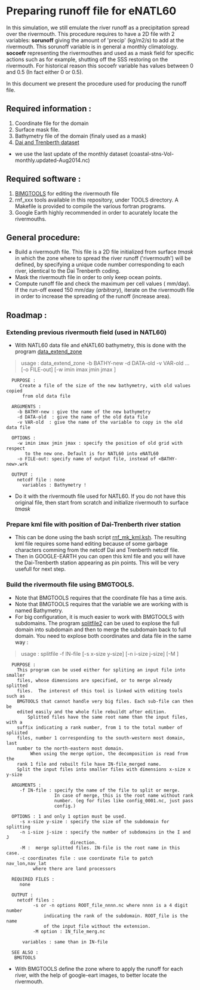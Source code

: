# Preparing runoff file for eNATL60
  In this simulation, we still emulate the river runoff as a precipitation spread over the rivermouth. This procedure requires to have a 2D file with 2 variables: **sorunoff**  giving the amount of 'precip' (kg/m2/s) to add at the rivermouth. This sorunoff variable is in general a monthly climatology. **socoefr** representing the rivermouthes and used as a mask field for specific actions such as for example, shutting off the SSS restoring on the rivermouth. For historical reason this socoefr variable has values between 0 and 0.5 (In fact either 0 or 0.5).

In this document we present the procedure used for producing the runoff file.

## Required information :
 1. Coordinate file for the domain
 1. Surface mask file.
 1. Bathymetry file of the domain (finaly used as a mask)
 1. [Dai and Trenberth dataset](http://www.cgd.ucar.edu/cas/catalog/surface/dai-runoff/)
   * we use the last update of the monthly dataset (coastal-stns-Vol-monthly.updated-Aug2014.nc)

## Required software :
 1. [BIMGTOOLS](http://archimer.ifremer.fr/doc/00195/30646/) for editing the rivermouth file
 1. rnf_xxx tools available in this repository, under TOOLS directory. A Makefile is provided to compile the various fortran programs.
 1. Google Earth highly recommended  in order to acurately locate the rivermouths.

## General procedure:
 * Build a rivermouth file. This file is a 2D file initialized from surface *tmask* in which the zone where to spread the river runoff ('rivermouth') will be  defined, by specifying a unique code number corresponding to each river, identical to the Dai Trenberth coding. 
 * Mask the rivermouth file in order to only keep ocean points.
 * Compute runoff file and check the maximum per cell values ( mm/day). If the run-off exeed 150 mm/day (*arbitrary*), iterate on the rivermouth file in order to increase the spreading of the runoff (increase area).
 

## Roadmap :
### Extending previous rivermouth field (used in NATL60)
 * With NATL60 data file and eNATL60 bathymetry, this is done with the program [data_extend_zone](../TOOLS/data_extend_zone.f90)

> usage :  data_extend_zone -b BATHY-new -d DATA-old -v VAR-old ...
           [-o FILE-out] [-w imin imax jmin jmax ]
     
      PURPOSE :
         Create a file of the size of the new bathymetry, with old values copied
          from old data file
      
      ARGUMENTS :
        -b BATHY-new : give the name of the new bathymetry 
        -d DATA-old  : give the name of the old data file
        -v VAR-old  : give the name of the variable to copy in the old data file
     
      OPTIONS :
        -w imin imax jmin jmax : specify the position of old grid with respect 
           to the new one. Default is for NATL60 into eNATL60
        -o FILE-out: specify name of output file, instead of <BATHY-new>.wrk   
    
      OUTPUT : 
        netcdf file : none
          variables : Bathymetry !

 * Do it with the rivermouth file used for NATL60. If you do not have this original file, then start from scratch and initialize rivermouth to surface *tmask*

### Prepare kml file with position of Dai-Trenberth river station 
 * This can be done using the bash script [rnf_mk_kml.ksh](../TOOLS/rnf_mk_kml.ksh). The resulting kml file requires some hand editing because of some garbage characters comming from the netcdf Dai and Trenberth netcdf file. 
 * Then in GOOGLE-EARTH you can open this kml file and you will have the Dai-Trenberth station appearing as pin points. This will be very usefull for next step.
 
### Build the rivermouth file using BMGTOOLS.
 * Note that BMGTOOLS requires that the coordinate file has a time axis.
 * Note that BMGTOOLS requires that the variable we are working with is named Bathymetry.
 * For big configuration, it is much easier to work with BMGTOOLS with subdomains. The program [splitfile2](https://github.com/molines/JMMTOOLS/blob/master/TOOLS/splitfile2.f90) can be used to explose the full domain into subdomain and then to merge the subdomain back to full domain. You need to explose both coordinates and data file in the same way :

>   usage :  splitfile -f IN-file  [-s  x-size y-size] [-n i-size j-size] [-M ] 
       
      PURPOSE :
        This program can be used either for spliting an input file into smaller
        files, whose dimensions are specified, or to merge already splitted 
        files.  The interest of this tool is linked with editing tools  such as
        BMGTOOLS that cannot handle very big files. Each sub-file can then be 
        edited easily and the whole file rebuildt after edition.
            Splitted files have the same root name than the input files, with a
        suffix indicating a rank number, from 1 to the total number of spliited
        files, number 1 corresponding to the south-western most domain, last
        number to the north-eastern most domain.
             When using the merge option, the decomposition is read from the 
        rank 1 file and rebuilt file have IN-file_merged name.
        Split the input files into smaller files with dimensions x-size x y-size
       
      ARGUMENTS :
         -f IN-file : specify the name of the file to split or merge.
                      In case of merge, this is the root name without rank 
                      number. (eg for files like config_0001.nc, just pass 
                      config.)
       
      OPTIONS : 1 and only 1 option must be used.
         -s x-size y-size : specify the size of the subdomain for splitting
         -n i-size j-size : specify the number of subdomains in the I and J 
                            direction.
         -M :  merge splitted files. IN-file is the root name in this case.
         -c coordinates file : use coordinate file to patch nav_lon,nav_lat
              where there are land processors
       
      REQUIRED FILES :
         none
       
      OUTPUT : 
        netcdf files : 
              -s or -n options ROOT_file_nnnn.nc where nnnn is a 4 digit number 
                  indicating the rank of the subdomain. ROOT_file is the name
                  of the input file without the extension.
              -M option : IN_file_merg.nc
           
          variables : same than in IN-file
       
      SEE ALSO :
       BMGTOOLS
 
 * With BMGTOOLS define the zone where to apply the runoff for each river, with the help of google-eart images, to better locate the rivermouth.

